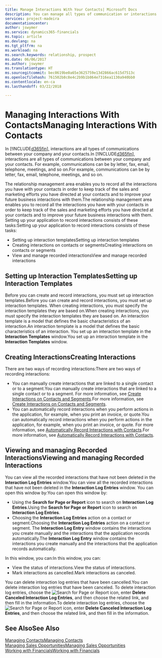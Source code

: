 ```yaml
---
title: Manage Interactions With Your Contacts| Microsoft Docs
description: You can manage all types of communication or interactions between your company and your contacts, for example, letters, phone calls, meetings, and so on.
services: project-madeira
documentationcenter: 
author: jswymer
ms.service: dynamics365-financials
ms.topic: article
ms.devlang: na
ms.tgt_pltfrm: na
ms.workload: na
ms.search.keywords: relationship, prospect
ms.date: 06/06/2017
ms.author: jswymer
ms.translationtype: HT
ms.sourcegitcommit: bec0619be0a65e3625759e13d2866ac615d7513c
ms.openlocfilehash: 761502b8c8e4c2b9b1b864e7316ea1130a940bb0
ms.contentlocale: en-ca
ms.lasthandoff: 03/22/2018

---
```

# <a name="managing-interactions-with-contacts"></a><span data-ttu-id="58d8e-103">Managing Interactions With Contacts</span><span class="sxs-lookup"><span data-stu-id="58d8e-103">Managing Interactions With Contacts</span></span>
<span data-ttu-id="58d8e-104">In [!INCLUDE[d365fin](includes/d365fin_md.md)], interactions are all types of communications between your company and your contacts.</span><span class="sxs-lookup"><span data-stu-id="58d8e-104">In [!INCLUDE[d365fin](includes/d365fin_md.md)], interactions are all types of communications between your company and your contacts.</span></span> <span data-ttu-id="58d8e-105">For example, communications can be by letter, fax, email, telephone, meetings, and so on.</span><span class="sxs-lookup"><span data-stu-id="58d8e-105">For example, communications can be by letter, fax, email, telephone, meetings, and so on.</span></span>

<span data-ttu-id="58d8e-106">The relationship management area enables you to record all the interactions you have with your contacts in order to keep track of the sales and marketing efforts you have directed at your contacts and to improve your future business interactions with them.</span><span class="sxs-lookup"><span data-stu-id="58d8e-106">The relationship management area enables you to record all the interactions you have with your contacts in order to keep track of the sales and marketing efforts you have directed at your contacts and to improve your future business interactions with them.</span></span> <span data-ttu-id="58d8e-107">Setting up your application to record interactions consists of these tasks:</span><span class="sxs-lookup"><span data-stu-id="58d8e-107">Setting up your application to record interactions consists of these tasks:</span></span>

* <span data-ttu-id="58d8e-108">Setting up interaction templates</span><span class="sxs-lookup"><span data-stu-id="58d8e-108">Setting up interaction templates</span></span>  
* <span data-ttu-id="58d8e-109">Creating interactions on contacts or segments</span><span class="sxs-lookup"><span data-stu-id="58d8e-109">Creating interactions on contacts or segments</span></span>  
* <span data-ttu-id="58d8e-110">View and manage recorded interactions</span><span class="sxs-lookup"><span data-stu-id="58d8e-110">View and manage recorded interactions</span></span>  

##  <a name="setting-up-interaction-templates"></a><span data-ttu-id="58d8e-111">Setting up Interaction Templates</span><span class="sxs-lookup"><span data-stu-id="58d8e-111">Setting up Interaction Templates</span></span>
<span data-ttu-id="58d8e-112">Before you can create and record interactions, you must set up interaction templates.</span><span class="sxs-lookup"><span data-stu-id="58d8e-112">Before you can create and record interactions, you must set up interaction templates.</span></span> <span data-ttu-id="58d8e-113">When creating interactions, you must specify the interaction templates they are based on.</span><span class="sxs-lookup"><span data-stu-id="58d8e-113">When creating interactions, you must specify the interaction templates they are based on.</span></span> <span data-ttu-id="58d8e-114">An interaction template is a model that defines the basic characteristics of an interaction.</span><span class="sxs-lookup"><span data-stu-id="58d8e-114">An interaction template is a model that defines the basic characteristics of an interaction.</span></span>
<span data-ttu-id="58d8e-115">You set up an interaction template in the **Interaction Templates** window.</span><span class="sxs-lookup"><span data-stu-id="58d8e-115">You set up an interaction template in the **Interaction Templates** window.</span></span>  

## <a name="creating-interactions"></a><span data-ttu-id="58d8e-116">Creating Interactions</span><span class="sxs-lookup"><span data-stu-id="58d8e-116">Creating Interactions</span></span>
<span data-ttu-id="58d8e-117">There are two ways of recording interactions:</span><span class="sxs-lookup"><span data-stu-id="58d8e-117">There are two ways of recording interactions:</span></span>

* <span data-ttu-id="58d8e-118">You can manually create interactions that are linked to a single contact or to a segment.</span><span class="sxs-lookup"><span data-stu-id="58d8e-118">You can manually create interactions that are linked to a single contact or to a segment.</span></span> <span data-ttu-id="58d8e-119">For more information, see [Create Interactions on Contacts and Segments](marketing-how-create-interactions.md).</span><span class="sxs-lookup"><span data-stu-id="58d8e-119">For more information, see [Create Interactions on Contacts and Segments](marketing-how-create-interactions.md).</span></span>  
* <span data-ttu-id="58d8e-120">You can automatically record interactions when you perform actions in the application, for example, when you print an invoice, or quote.</span><span class="sxs-lookup"><span data-stu-id="58d8e-120">You can automatically record interactions when you perform actions in the application, for example, when you print an invoice, or quote.</span></span> <span data-ttu-id="58d8e-121">For more information, see [Automatically Record Interactions with Contacts](marketing-auto-record-interactions.md).</span><span class="sxs-lookup"><span data-stu-id="58d8e-121">For more information, see [Automatically Record Interactions with Contacts](marketing-auto-record-interactions.md).</span></span>

## <a name="viewing-and-managing-recorded-interactions"></a><span data-ttu-id="58d8e-122">Viewing and managing Recorded Interactions</span><span class="sxs-lookup"><span data-stu-id="58d8e-122">Viewing and managing Recorded Interactions</span></span>
<span data-ttu-id="58d8e-123">You can view all the recorded interactions that have not been deleted in the **Interaction Log Entries** window.</span><span class="sxs-lookup"><span data-stu-id="58d8e-123">You can view all the recorded interactions that have not been deleted in the **Interaction Log Entries** window.</span></span> <span data-ttu-id="58d8e-124">You can open this window by:</span><span class="sxs-lookup"><span data-stu-id="58d8e-124">You can open this window by:</span></span>

* <span data-ttu-id="58d8e-125">Using the **Search for Page or Report** icon to search on **Interaction Log Entries**.</span><span class="sxs-lookup"><span data-stu-id="58d8e-125">Using the **Search for Page or Report** icon to search on **Interaction Log Entries**.</span></span>
* <span data-ttu-id="58d8e-126">Choosing the **Interaction Log Entries** action on a contact or segment.</span><span class="sxs-lookup"><span data-stu-id="58d8e-126">Choosing the **Interaction Log Entries** action on a contact or segment.</span></span>
  <span data-ttu-id="58d8e-127">The **Interaction Log Entry** window contains the interactions you create manually and the interactions that the application records automatically.</span><span class="sxs-lookup"><span data-stu-id="58d8e-127">The **Interaction Log Entry** window contains the interactions you create manually and the interactions that the application records automatically.</span></span>

<span data-ttu-id="58d8e-128">In this window, you can:</span><span class="sxs-lookup"><span data-stu-id="58d8e-128">In this window, you can:</span></span>

* <span data-ttu-id="58d8e-129">View the status of interactions.</span><span class="sxs-lookup"><span data-stu-id="58d8e-129">View the status of interactions.</span></span>
* <span data-ttu-id="58d8e-130">Mark interactions as cancelled.</span><span class="sxs-lookup"><span data-stu-id="58d8e-130">Mark interactions as canceled.</span></span>

<span data-ttu-id="58d8e-131">You can delete interaction log entries that have been cancelled.</span><span class="sxs-lookup"><span data-stu-id="58d8e-131">You can delete interaction log entries that have been canceled.</span></span> <span data-ttu-id="58d8e-132">To delete interaction log entries, choose the ![Search for Page or Report](media/ui-search/search_small.png "Search for Page or Report icon") icon, enter **Delete Canceled Interaction Log Entries**, and then choose the related link, and then fill in the information.</span><span class="sxs-lookup"><span data-stu-id="58d8e-132">To delete interaction log entries, choose the ![Search for Page or Report](media/ui-search/search_small.png "Search for Page or Report icon") icon, enter **Delete Canceled Interaction Log Entries**, and then choose the related link, and then fill in the information.</span></span>

## <a name="see-also"></a><span data-ttu-id="58d8e-133">See Also</span><span class="sxs-lookup"><span data-stu-id="58d8e-133">See Also</span></span>
[<span data-ttu-id="58d8e-134">Managing Contacts</span><span class="sxs-lookup"><span data-stu-id="58d8e-134">Managing Contacts</span></span>](marketing-contacts.md)  
[<span data-ttu-id="58d8e-135">Managing Sales Opportunities</span><span class="sxs-lookup"><span data-stu-id="58d8e-135">Managing Sales Opportunities</span></span>](marketing-manage-sales-opportunities.md)  
[<span data-ttu-id="58d8e-136">Working with Financials</span><span class="sxs-lookup"><span data-stu-id="58d8e-136">Working with Financials</span></span>](ui-work-product.md)  

